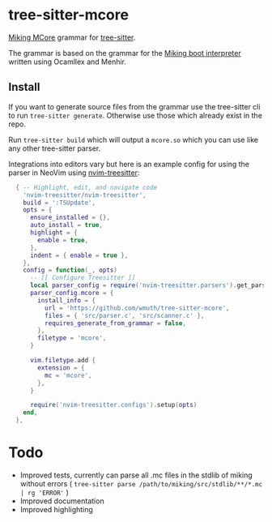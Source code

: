 # tree-sitter-mcore
[Miking MCore](https://miking.org/docs/tutorials/getting-started#mcore) grammar for [tree-sitter](https://github.com/tree-sitter/tree-sitter).

The grammar is based on the grammar for the [Miking boot interpreter](https://github.com/miking-lang/miking/tree/develop/src/boot) written using Ocamllex and Menhir.

## Install
If you want to generate source files from the grammar use the tree-sitter cli to run `tree-sitter generate`. Otherwise use those which already exist in the repo.

Run `tree-sitter build` which will output a `mcore.so` which you can use like any other tree-sitter parser.

Integrations into editors vary but here is an example config for using the parser in NeoVim using [nvim-treesitter](https://github.com/nvim-treesitter/nvim-treesitter):

```lua
  { -- Highlight, edit, and navigate code
    'nvim-treesitter/nvim-treesitter',
    build = ':TSUpdate',
    opts = {
      ensure_installed = {},
      auto_install = true,
      highlight = {
        enable = true,
      },
      indent = { enable = true },
    },
    config = function(_, opts)
      -- [[ Configure Treesitter ]]
      local parser_config = require('nvim-treesitter.parsers').get_parser_configs()
      parser_config.mcore = {
        install_info = {
          url = 'https://github.com/wmuth/tree-sitter-mcore',
          files = { 'src/parser.c', 'src/scanner.c' },
          requires_generate_from_grammar = false,
        },
        filetype = 'mcore',
      }

      vim.filetype.add {
        extension = {
          mc = 'mcore',
        },
      }

      require('nvim-treesitter.configs').setup(opts)
    end,
  },
```

# Todo
- Improved tests, currently can parse all .mc files in the stdlib of miking without errors ( `tree-sitter parse /path/to/miking/src/stdlib/**/*.mc | rg 'ERROR'` )
- Improved documentation
- Improved highlighting
